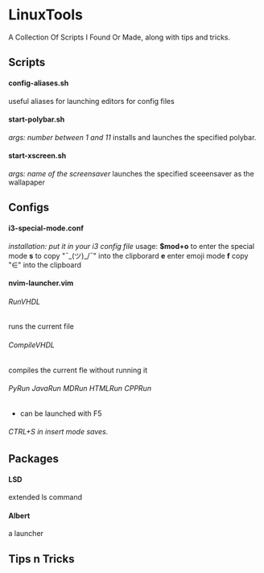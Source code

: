 # LinuxTools
A Collection Of Scripts I Found Or Made, along with tips and tricks.

## Scripts
#### config-aliases.sh
useful aliases for launching editors for config files

#### start-polybar.sh
*args: number between 1 and 11*
installs and launches the specified polybar.

#### start-xscreen.sh
*args: name of the screensaver*
launches the specified sceeensaver as the wallapaper

## Configs
#### i3-special-mode.conf
*installation: put it in your i3 config file*
usage: **$mod+o** to enter the special mode
**s** to copy "¯\_(ツ)_/¯" into the clipborard
**e** enter emoji mode
**f** copy "∈" into the clipboard

#### nvim-launcher.vim
###### RunVHDL
runs the current file
###### CompileVHDL
compiles the current fle without running it
###### PyRun JavaRun MDRun HTMLRun CPPRun
- can be launched with F5
###### CTRL+S in insert mode saves.

## Packages

#### LSD
extended ls command

#### Albert
a launcher

## Tips n Tricks
